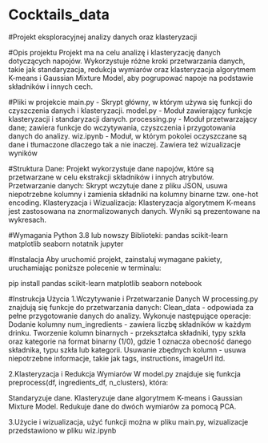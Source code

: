 # Cocktails_data

#Projekt eksploracyjnej analizy danych oraz klasteryzacji

#Opis projektu
Projekt ma na celu analizę i klasteryzację danych dotyczących napojów. Wykorzystuje różne kroki przetwarzania danych, takie jak standaryzacja, redukcja wymiarów oraz klasteryzacja algorytmem K-means i
Gaussian Mixture Model, aby pogrupować napoje na podstawie składników i innych cech.

#Pliki w projekcie
main.py - Skrypt główny, w którym używa się funkcji do czyszczenia danych i klasteryzacji.
model.py - Moduł zawierający funkcje klasteryzacji i standaryzacji danych.
processing.py - Moduł przetwarzający dane; zawiera funkcje do wczytywania, czyszczenia i przygotowania danych do analizy.
wiz.ipynb - Moduł, w którym pokolei oczyszczane są dane i tłumaczone dlaczego tak a nie inaczej. Zawiera też wizualizacje wyników

#Struktura
Dane: Projekt wykorzystuje dane napojów, które są przetwarzane w celu ekstrakcji składników i innych atrybutów.
Przetwarzanie danych: Skrypt wczytuje dane z pliku JSON, usuwa niepotrzebne kolumny i zamienia składniki na kolumny binarne tzw. one-hot encoding.
Klasteryzacja i Wizualizacja: Klasteryzacja algorytmem K-means jest zastosowana na znormalizowanych danych. Wyniki są prezentowane na wykresach.

#Wymagania
Python 3.8 lub nowszy
Biblioteki:
pandas
scikit-learn
matplotlib
seaborn
notatnik jupyter

#Instalacja
Aby uruchomić projekt, zainstaluj wymagane pakiety, uruchamiając poniższe polecenie w terminalu:

pip install pandas scikit-learn matplotlib seaborn notebook


#Instrukcja Użycia
1.Wczytywanie i Przetwarzanie Danych
W processing.py znajdują się funkcje do przetwarzania danych:
Clean_data - odpowiada za pełne przygotowanie danych do analizy. Wykonuje następujące operacje:
Dodanie kolumny num_ingredients - zawiera liczbę składników w każdym drinku.
Tworzenie kolumn binarnych - przekształca składniki, typy szkła oraz kategorie na format binarny (1/0), gdzie 1 oznacza obecność danego składnika, typu szkła lub kategorii.
Usuwanie zbędnych kolumn - usuwa niepotrzebne informacje, takie jak tags, instructions, imageUrl itd.

2.Klasteryzacja i Redukcja Wymiarów
W model.py znajduje się funkcja preprocess(df, ingredients_df, n_clusters), która:

Standaryzuje dane.
Klasteryzuje dane algorytmem K-means i Gaussian Mixture Model.
Redukuje dane do dwóch wymiarów za pomocą PCA.

3.Użycie i wizualizacja, użyć funkcji można w pliku main.py, wizualizacje przedstawiono w pliku wiz.ipynb




